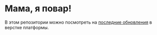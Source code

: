 # Мама, я повар!
В этом репозитории можно посмотреть на [последние обновления](https://mamayapovar.github.io/) в верстке платформы.
